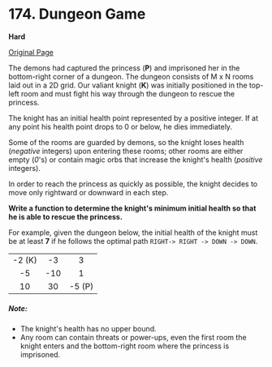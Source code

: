 # 174. Dungeon Game

**Hard**

[Original Page](https://leetcode.com/problems/dungeon-game/)

The demons had captured the princess (__P__) and imprisoned her in the bottom-right corner of a dungeon. The dungeon consists of M x N rooms laid out in a 2D grid. Our valiant knight (__K__) was initially positioned in the top-left room and must fight his way through the dungeon to rescue the princess.

The knight has an initial health point represented by a positive integer. If at any point his health point drops to 0 or below, he dies immediately.

Some of the rooms are guarded by demons, so the knight loses health (_negative_ integers) upon entering these rooms; other rooms are either empty (_0_'s) or contain magic orbs that increase the knight's health (_positive_ integers).

In order to reach the princess as quickly as possible, the knight decides to move only rightward or downward in each step.

__Write a function to determine the knight's minimum initial health so that he is able to rescue the princess.__

For example, given the dungeon below, the initial health of the knight must be at least __7__ if he follows the optimal path `RIGHT-> RIGHT -> DOWN -> DOWN`.

|         |         |         |
|:-------:|:-------:|:-------:|
| -2 (K)  | -3      |    3    |
| -5      | -10     |     1   |
| 10      | 30      |  -5 (P) |

##### Note:
- The knight's health has no upper bound.
- Any room can contain threats or power-ups, even the first room the knight enters and the bottom-right room where the princess is imprisoned.
